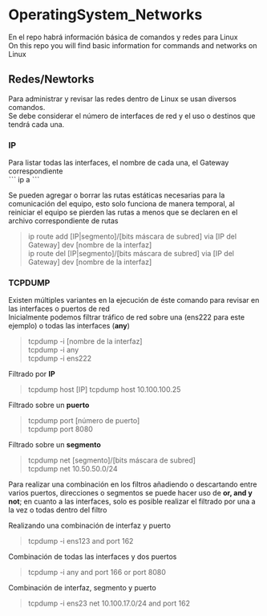 # OperatingSystem_Networks
En el repo habrá información básica de comandos y redes para Linux  
On this repo you will find basic information for commands and networks on Linux

## Redes/Newtorks  
Para administrar y revisar las redes dentro de Linux se usan diversos comandos.  
Se debe considerar el número de interfaces de red y el uso o destinos que tendrá cada una.  

### IP
Para listar todas las interfaces, el nombre de cada una, el Gateway correspondiente  
ˋˋˋ
ip a
ˋˋˋ
  
Se pueden agregar o borrar las rutas estáticas necesarias para la comunicación del equipo, esto solo funciona de manera temporal, al reiniciar el equipo se pierden las rutas a menos que se declaren en el archivo correspondiente de rutas
>ip route add [IP|segmento]/[bits máscara de subred] via [IP del Gateway] dev [nombre de la interfaz]  
>ip route del [IP|segmento]/[bits máscara de subred] via [IP del Gateway] dev [nombre de la interfaz]

### TCPDUMP
Existen múltiples variantes en la ejecución de éste comando para revisar en las interfaces o puertos de red  
Inicialmente podemos filtrar tráfico de red sobre una (ens222 para este ejemplo) o todas las interfaces (**any**)
>tcpdump -i [nombre de la interfaz]  
>tcpdump -i any  
>tcpdump -i ens222

Filtrado por **IP**  
>tcpdump host [IP]
>tcpdump host 10.100.100.25

Filtrado sobre un **puerto**
>tcpdump port [número de puerto]  
>tcpdump port 8080

Filtrado sobre un **segmento**
>tcpdump net [segmento]/[bits máscara de subred]  
>tcpdump net 10.50.50.0/24

Para realizar una combinación en los filtros añadiendo o descartando entre varios puertos, direcciones o segmentos se puede hacer uso de **or, and y not**; en cuanto a las interfaces, solo es posible realizar el filtrado por una a la vez o todas dentro del filtro  

Realizando una combinación de interfaz y puerto  
>tcpdump -i ens123 and port 162

Combinación de todas las interfaces y dos puertos
>tcpdump -i any and port 166 or port 8080

Combinación de interfaz, segmento y puerto
>tcpdump -i ens23 net 10.100.17.0/24 and port 162  
